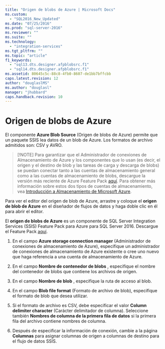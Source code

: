 ```yaml
---
title: "Origen de blobs de Azure | Microsoft Docs"
ms.custom: 
  - "SQL2016_New_Updated"
ms.date: "07/25/2016"
ms.prod: "sql-server-2016"
ms.reviewer: ""
ms.suite: ""
ms.technology: 
  - "integration-services"
ms.tgt_pltfrm: ""
ms.topic: "article"
f1_keywords: 
  - "sql13.dts.designer.afpblobsrc.f1"
  - "sql14.dts.designer.afpblobsrc.f1"
ms.assetid: 80645c5c-88c8-4fb0-8607-de1bb7bffcbb
caps.latest.revision: 12
author: "douglaslMS"
ms.author: "douglasl"
manager: "jhubbard"
caps.handback.revision: 10
---
```

# Origen de blobs de Azure
  El componente **Azure Blob Source** (Origen de blobs de Azure) permite que un paquete SSIS lea datos de un blob de Azure. Los formatos de archivo admitidos son: CSV y AVRO.
  
>   [!NOTE] Para garantizar que el Administrador de conexiones de Almacenamiento de Azure y los componentes que lo usan (es decir, el origen y el destino de blob y las tareas de carga y descarga de blobs) se puedan conectar tanto a las cuentas de almacenamiento general como a las cuentas de almacenamiento de blobs, descargue la versión más reciente de Azure Feature Pack [aquí](https://www.microsoft.com/download/details.aspx?id=49492). Para obtener más información sobre estos dos tipos de cuentas de almacenamiento, vea [Introducción a Almacenamiento de Microsoft Azure](https://azure.microsoft.com/en-us/documentation/articles/storage-introduction/#general-purpose-storage-accounts).
  
  Para ver el editor del origen de blob de Azure, arrastre y coloque el **origen de blob de Azure** en el diseñador de flujos de datos y haga doble clic en él para abrir el editor.  
  
 El **origen de blobs de Azure** es un componente de SQL Server Integration Services (SSIS) Feature Pack para Azure para SQL Server 2016. Descargue el Feature Pack [aquí](http://go.microsoft.com/fwlink/?LinkID=626967).  
  
1.  En el campo **Azure storage connection manager** (Administrador de conexiones de almacenamiento de Azure), especifique un administrador de conexiones de almacenamiento de Azure existente o cree uno nuevo que haga referencia a una cuenta de almacenamiento de Azure.  
  
2.  En el campo **Nombre de contenedor de blobs** , especifique el nombre del contenedor de blobs que contiene los archivos de origen.  
  
3.  En el campo **Nombre de blob** , especifique la ruta de acceso al blob.  
  
4.  En el campo **Blob file format** (Formato de archivo de blob), especifique el formato de blob que desea utilizar.  
  
5.  Si el formato de archivo es CSV, debe especificar el valor **Column delimiter character** (Carácter delimitador de columna). Seleccione también **Nombres de columna de la primera fila de datos** si la primera fila del archivo contiene nombres de columna.  
  
6.  Después de especificar la información de conexión, cambie a la página **Columnas** para asignar columnas de origen a columnas de destino para el flujo de datos SSIS.  
  
  